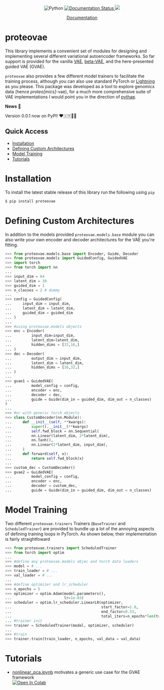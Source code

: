 
<p align="center">
    <a>
	    <img src='https://img.shields.io/badge/python-3.10-blueviolet' alt='Python' />
	</a>
	<a href='https://pythae.readthedocs.io/en/latest/?badge=latest'>
    	<img src='https://readthedocs.org/projects/pythae/badge/?version=latest' alt='Documentation Status' />
	</a>
	<a href='https://opensource.org/license/mit/'>
	    <img src='https://img.shields.io/github/license/nnethercott/proteovae?color=blue' />
	</a><br>
	</a>
</p>

</p>
<p align="center">
  <a href="https://proteovae.readthedocs.io/en">Documentation</a>
</p>

# proteovae <!-- omit from toc -->

This library implements a convenient set of modules for designing and implementing several different variational autoencoder frameworks. So far support is provided for the vanilla [VAE](https://arxiv.org/abs/1312.6114), [beta-VAE](https://openreview.net/forum?id=Sy2fzU9gl), and the here-presented guided VAE (GVAE). 

`proteovae` also provides a few different model trainers to facilitate the training process, although you can also use standard PyTorch or [Lightning](https://www.pytorchlightning.ai/index.html) as you please.  This package was developed as a tool to explore genomics data (hence *proteo[mics]*-vae), for a much more comprehensive suite of VAE implementations I would point you in the direction of [pythae](https://github.com/clementchadebec/benchmark_VAE/tree/main).

**News** 📢

Version 0.0.1 now on PyPI! ❤️🇮🇹🧑‍🔬

## Quick Access
- [Installation](#installation)
- [Defining Custom Architectures](#defining-custom-architectures)
- [Model Training](#model-training)
- [Tutorials](#tutorials)

# Installation 
To install the latest stable release of this library run the following using ``pip`` 
```bash
$ pip install proteovae
``` 


# Defining Custom Architectures
In addition to the models provided `proteovae.models.base` module you can also write your own encoder and decoder architectures for the VAE you're fitting.  

```python  
>>> from proteovae.models.base import Encoder, Guide, Decoder
>>> from proteovae.models import GuidedConfig, GuidedVAE
>>> import torch 
>>> from torch import nn 
...
>>> input_dim = 64
>>> latent_dim = 10
>>> guided_dim = 1
>>> n_classes = 2 # dummy 
...
>>> config = GuidedConfig(
...     input_dim = input_dim,
...     latent_dim = latent_dim, 
...     guided_dim = guided_dim
... )
...
>>> #using proteovae.models objects 
>>> enc = Encoder(
...         input_dim=input_dim, 
...         latent_dim=latent_dim, 
...         hidden_dims = [32,16,]
... )
>>> dec = Decoder(
...         output_dim = input_dim, 
...         latent_dim = latent_dim, 
...         hidden_dims = [16,32,]
... )
...
>>> gvae1 = GuidedVAE(
...         model_config = config,
...         encoder = enc,
...         decoder = dec, 
...         guide = Guide(dim_in = guided_dim, dim_out = n_classes)
)
...
>>> #or with generic torch objects 
>>> class CustomDecoder(nn.Module):
...     def __init__(self, **kwargs):
...         super().__init__(**kwargs)
...         self.fwd_block = nn.Sequential(
...         nn.Linear(latent_dim, 2*latent_dim),
...         nn.Tanh(),
...         nn.Linear(2*latent_dim, input_dim),
...     )
...     def forward(self, x):
...         return self.fwd_block(x)
...
>>> custom_dec = CustomDecoder()
>>> gvae2 = GuidedVAE(
...         model_config = config,
...         encoder = enc,
...         decoder = custom_dec, 
...         guide = Guide(dim_in = guided_dim, dim_out = n_classes)
```

# Model Training 
Two different `proteovae.trainers` Trainers (`BaseTrainer` and `ScheduledTrainer`) are provided to bundle up a lot of the annoying aspects of defining training loops in PyTorch. As shown below, their implementation is fairly straightfoward 

```python
>>> from proteovae.trainers import ScheduledTrainer 
>>> from torch import optim 
...
>>> #define any proteovae.models objec and torch data loaders 
>>> model = # ... 
>>> train_loader = # ... 
>>> val_loader = # ... 
...
>>> #define optimizer and lr_scheduler 
>>> n_epochs = 5 
>>> optimizer = optim.Adam(model.parameters(), 
...                        lr=1e-03)
>>> scheduler = optim.lr_scheduler.LinearLR(optimizer, 
...                                         start_factor=1.0, 
...                                         end_factor=0.33, 
...                                         total_iters=n_epochs*len(train_loader))
... #trainer init 
>>> trainer = ScheduledTrainer(model, optimizer, scheduler)
...
>>> #train
>>> trainer.train(train_loader, n_epochs, val_data = val_data)

```

# Tutorials
<!-- - [mnist_proteovae.ipynb](https://github.com/nnethercott/proteovae/examples/notebooks) shows you how to implement your own architectures for traditional vae tasks<br>[![Open In Colab](https://colab.research.google.com/assets/colab-badge.svg)](https://github.com/nnethercott/proteovae/examples/notebooks/mnist_proteovae.ipynb)  -->
- [nonlinear_pca.ipynb](https://github.com/nnethercott/proteovae/tree/main/examples/notebooks/) motivates a generic use case for the GVAE framework<br>[![Open In Colab](https://colab.research.google.com/assets/colab-badge.svg)](https://colab.research.google.com/github/nnethercott/proteovae/blob/main/examples/notebooks/nonlinear_pca.ipynb) 
